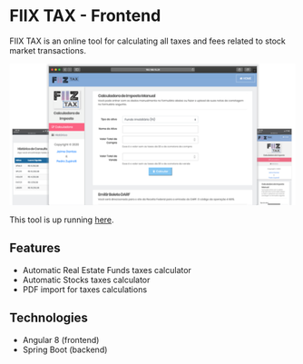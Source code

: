 # FIIX TAX - Frontend

FIIX TAX is an online tool for calculating all taxes and
fees related to stock market transactions.

![](images/bk_novo.png)

This tool is up running [here](https://jaimedantas.com/fiiz-tax/).

## Features

- Automatic Real Estate Funds taxes calculator
- Automatic Stocks taxes calculator
- PDF import for taxes calculations

## Technologies
- Angular 8 (frontend)
- Spring Boot (backend)


